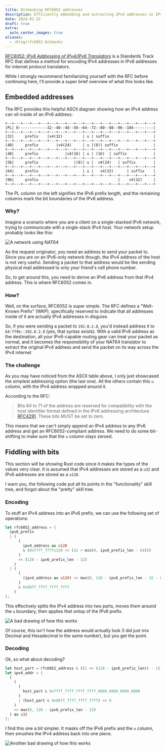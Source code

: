 ```yaml
---
title: Bitmasking RFC6052 addresses
description: Efficiently embedding and extracting IPv4 addresses in IPv6 addresses
date: 2024-01-22
draft: true
extra:
  auto_center_images: true
aliases:
  - /blog/rfc6052-bitmasks
---
```


[RFC6052: *IPv6 Addressing of IPv4/IPv6 Translators*](https://datatracker.ietf.org/doc/html/rfc6052) is a Standards Track RFC that defines a method for encoding IPv4 addresses in IPv6 addresses for internet protocol translators.

While I strongly recommend familiarizing yourself with the RFC before continuing here, I'll provide a super brief overview of what this looks like.

## Embedded addresses

The RFC provides this helpful ASCII diagram showing how an IPv4 address can sit inside of an IPv6 address:

```text
+--+---+---+---+---+---+---+---+---+---+---+---+---+---+---+---+---+
|PL| 0-------------32--40--48--56--64--72--80--88--96--104---------|
+--+---+---+---+---+---+---+---+---+---+---+---+---+---+---+---+---+
|32|     prefix    |v4(32)         | u | suffix                    |
+--+---+---+---+---+---+---+---+---+---+---+---+---+---+---+---+---+
|40|     prefix        |v4(24)     | u |(8)| suffix                |
+--+---+---+---+---+---+---+---+---+---+---+---+---+---+---+---+---+
|48|     prefix            |v4(16) | u | (16)  | suffix            |
+--+---+---+---+---+---+---+---+---+---+---+---+---+---+---+---+---+
|56|     prefix                |(8)| u |  v4(24)   | suffix        |
+--+---+---+---+---+---+---+---+---+---+---+---+---+---+---+---+---+
|64|     prefix                    | u |   v4(32)      | suffix    |
+--+---+---+---+---+---+---+---+---+---+---+---+---+---+---+---+---+
|96|     prefix                                    |    v4(32)     |
+--+---+---+---+---+---+---+---+---+---+---+---+---+---+---+---+---+
```

The PL column on the left signifies the IPv6 prefix length, and the remaining columns mark the bit boundaries of the IPv6 address.

### Why?

Imagine a scenario where you are a client on a single-stacked IPv6 network, trying to communicate with a single-stack IPv4 host. Your network setup probably looks like this:

![A network using NAT64](/images/posts/rfc6052-bitmasks/NAT64-setup.png)

As the request originator, you need an address to send your packet to. Since you are on an IPv6-only network though, the IPv4 address of the host is not very useful. Sending a packet to that address would be like sending physical mail addressed to only your friend's cell phone number.

So, to get around this, you need to derive an IPv6 address from that IPv4 address. This is where RFC6052 comes in.

### How?

Well, on the surface, RFC6052 is super simple. The RFC defines a "Well-Known Prefix" (WKP), specifically reserved to indicate that all addresses inside of it are actually IPv4 addresses in disguise.

So, if you were sending a packet to `192.0.2.8`, you'd instead address it to `64:ff9b::192.0.2.8` (yes, that syntax exists). With a valid IPv6 address as the destination, all your IPv6-capable routing gear can treat your packet as normal, and it becomes the responsibility of your NAT64 translator to extract the original IPv4 address and send the packet on its way across the IPv4 internet.

### The challenge

As you may have noticed from the ASCII table above, I only just showcased the simplest addressing option (the last one). All the others contain this `u` column, with the IPv4 address wrapped around it. 

According to the RFC:

> Bits 64 to 71 of the address are reserved for compatibility with the host identifier format defined in the
> IPv6 addressing architecture [RFC4291](https://datatracker.ietf.org/doc/html/rfc4291).
> These bits MUST be set to zero.

This means that we can't simply append an IPv4 address to any IPv6 address and get an RFC6052-compliant address. We need to do some bit-shifting to make sure that the `u` column stays zeroed.

## Fiddling with bits

This section will be showing Rust code since it makes the types of the values very clear.
It is assumed that IPv4 addresses are stored as a `u32` and IPv6 addresses are stored as a `u128`.

I warn you, the following code put all its points in the "functionality" skill tree, and forgot about the "pretty" skill tree.

### Encoding

To stuff an IPv4 address into an IPv6 prefix, we can use the following set of operations:

```rust
let rfc6052_address = {
  ipv6_prefix
  | (
      (
        ipv4_address as u128 
        & (0xffff_ffffu128 << (32 + min(0, ipv6_prefix_len - 64)))
      )
      << (128 - ipv6_prefix_len - 32)
    )
  | (
      (
        (ipv4_address as u128) << max(0, 128 - ipv6_prefix_len - 32 - 8)
      ) 
      & 0x00ff_ffff_ffff_ffff
    )
};
```

This effectively splits the IPv4 address into two parts, moves them around the `u` boundary, then applies that ontop of the IPv6 prefix.

![A bad drawing of how this works](/images/posts/rfc6052-bitmasks/ipv4-embed.png)

Of course, this isn't how the address would actually look (I did just mix Decimal and Hexadecimal in the same number), but you get the point.

### Decoding

Ok, so what about decoding?

```rust
let host_part = rfc6052_address & ((1 << (128 - ipv6_prefix_len)) - 1);
let ipv4_addr = {
  (
    (
      (
        host_part & 0xffff_ffff_ffff_ffff_0000_0000_0000_0000
      )
      | (host_part & 0x00ff_ffff_ffff_ffff) << 8
    )
    >> max(8, 128 - ipv6_prefix_len - 32)
  ) as u32
};
```

I find this one a bit simpler. It masks off the IPv6 prefix and the `u` column, then smushes the IPv4 address back into one piece.

![Another bad drawing of how this works](/images/posts/rfc6052-bitmasks/ipv4-extract.png)
